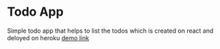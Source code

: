 # Todo App

Simple todo app that helps to list the todos
which is created on react and deloyed on heroku
[demo link](https://razz-todo.herokuapp.com/)
